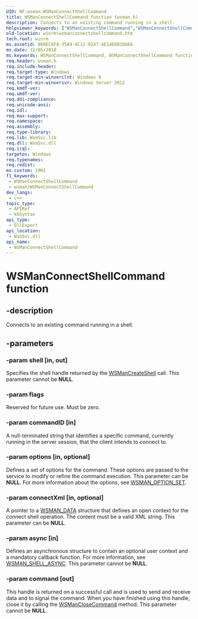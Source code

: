 ```yaml
---
UID: NF:wsman.WSManConnectShellCommand
title: WSManConnectShellCommand function (wsman.h)
description: Connects to an existing command running in a shell.
helpviewer_keywords: ["WSManConnectShellCommand","WSManConnectShellCommand function [Windows Remote Management]","winrm.wsmanconnectshellcommand","wsman/WSManConnectShellCommand"]
old-location: winrm\wsmanconnectshellcommand.htm
tech.root: winrm
ms.assetid: 860EC6F8-35A9-4C12-9247-4E14E6B1D66A
ms.date: 12/05/2018
ms.keywords: WSManConnectShellCommand, WSManConnectShellCommand function [Windows Remote Management], winrm.wsmanconnectshellcommand, wsman/WSManConnectShellCommand
req.header: wsman.h
req.include-header: 
req.target-type: Windows
req.target-min-winverclnt: Windows 8
req.target-min-winversvr: Windows Server 2012
req.kmdf-ver: 
req.umdf-ver: 
req.ddi-compliance: 
req.unicode-ansi: 
req.idl: 
req.max-support: 
req.namespace: 
req.assembly: 
req.type-library: 
req.lib: WsmSvc.lib
req.dll: WsmSvc.dll
req.irql: 
targetos: Windows
req.typenames: 
req.redist: 
ms.custom: 19H1
f1_keywords:
 - WSManConnectShellCommand
 - wsman/WSManConnectShellCommand
dev_langs:
 - c++
topic_type:
 - APIRef
 - kbSyntax
api_type:
 - DllExport
api_location:
 - WsmSvc.dll
api_name:
 - WSManConnectShellCommand
---
```


# WSManConnectShellCommand function


## -description

Connects to an existing  command running in a shell.

## -parameters

### -param shell [in, out]

Specifies the shell handle returned by the <a href="https://docs.microsoft.com/windows/desktop/api/wsman/nf-wsman-wsmancreateshell">WSManCreateShell</a> call. This parameter cannot be <b>NULL</b>.

### -param flags

Reserved for future use. Must be zero.

### -param commandID [in]

A null-terminated string that identifies a specific command, currently running in the server session, that the client intends to connect to.

### -param options [in, optional]

Defines a set of options for the command. These options are passed to the service to modify or refine the command execution. This parameter can be <b>NULL</b>. For more information about the options, see <a href="https://docs.microsoft.com/windows/desktop/api/wsman/ns-wsman-wsman_option_set">WSMAN_OPTION_SET</a>.

### -param connectXml [in, optional]

A pointer to a <a href="https://docs.microsoft.com/windows/desktop/api/wsman/ns-wsman-wsman_data">WSMAN_DATA</a> structure that defines an open context for the connect shell operation. The content must be a valid XML string. This parameter can be <b>NULL</b>.

### -param async [in]

Defines an asynchronous structure to contain an optional user context and a mandatory callback function. For more information, see <a href="https://docs.microsoft.com/windows/desktop/api/wsman/ns-wsman-wsman_shell_async">WSMAN_SHELL_ASYNC</a>. This parameter cannot be <b>NULL</b>.

### -param command [out]

This handle is returned on a successful call and is used to send and receive data and to signal the command. When you have finished using this handle, close it by calling the <a href="https://docs.microsoft.com/windows/desktop/api/wsman/nf-wsman-wsmanclosecommand">WSManCloseCommand</a> method. This parameter cannot be <b>NULL</b>.

